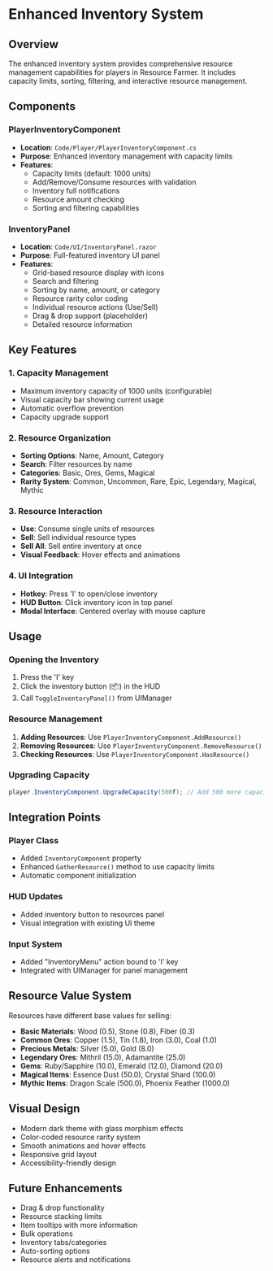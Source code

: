 # Enhanced Inventory System

## Overview

The enhanced inventory system provides comprehensive resource management capabilities for players in Resource Farmer. It includes capacity limits, sorting, filtering, and interactive resource management.

## Components

### PlayerInventoryComponent
- **Location**: `Code/Player/PlayerInventoryComponent.cs`
- **Purpose**: Enhanced inventory management with capacity limits
- **Features**:
  - Capacity limits (default: 1000 units)
  - Add/Remove/Consume resources with validation
  - Inventory full notifications
  - Resource amount checking
  - Sorting and filtering capabilities

### InventoryPanel
- **Location**: `Code/UI/InventoryPanel.razor`
- **Purpose**: Full-featured inventory UI panel
- **Features**:
  - Grid-based resource display with icons
  - Search and filtering
  - Sorting by name, amount, or category
  - Resource rarity color coding
  - Individual resource actions (Use/Sell)
  - Drag & drop support (placeholder)
  - Detailed resource information

## Key Features

### 1. Capacity Management
- Maximum inventory capacity of 1000 units (configurable)
- Visual capacity bar showing current usage
- Automatic overflow prevention
- Capacity upgrade support

### 2. Resource Organization
- **Sorting Options**: Name, Amount, Category
- **Search**: Filter resources by name
- **Categories**: Basic, Ores, Gems, Magical
- **Rarity System**: Common, Uncommon, Rare, Epic, Legendary, Magical, Mythic

### 3. Resource Interaction
- **Use**: Consume single units of resources
- **Sell**: Sell individual resource types
- **Sell All**: Sell entire inventory at once
- **Visual Feedback**: Hover effects and animations

### 4. UI Integration
- **Hotkey**: Press 'I' to open/close inventory
- **HUD Button**: Click inventory icon in top panel
- **Modal Interface**: Centered overlay with mouse capture

## Usage

### Opening the Inventory
1. Press the 'I' key
2. Click the inventory button (📦) in the HUD
3. Call `ToggleInventoryPanel()` from UIManager

### Resource Management
1. **Adding Resources**: Use `PlayerInventoryComponent.AddResource()`
2. **Removing Resources**: Use `PlayerInventoryComponent.RemoveResource()`
3. **Checking Resources**: Use `PlayerInventoryComponent.HasResource()`

### Upgrading Capacity
```csharp
player.InventoryComponent.UpgradeCapacity(500f); // Add 500 more capacity
```

## Integration Points

### Player Class
- Added `InventoryComponent` property
- Enhanced `GatherResource()` method to use capacity limits
- Automatic component initialization

### HUD Updates
- Added inventory button to resources panel
- Visual integration with existing UI theme

### Input System
- Added "InventoryMenu" action bound to 'I' key
- Integrated with UIManager for panel management

## Resource Value System
Resources have different base values for selling:
- **Basic Materials**: Wood (0.5), Stone (0.8), Fiber (0.3)
- **Common Ores**: Copper (1.5), Tin (1.8), Iron (3.0), Coal (1.0)
- **Precious Metals**: Silver (5.0), Gold (8.0)
- **Legendary Ores**: Mithril (15.0), Adamantite (25.0)
- **Gems**: Ruby/Sapphire (10.0), Emerald (12.0), Diamond (20.0)
- **Magical Items**: Essence Dust (50.0), Crystal Shard (100.0)
- **Mythic Items**: Dragon Scale (500.0), Phoenix Feather (1000.0)

## Visual Design
- Modern dark theme with glass morphism effects
- Color-coded resource rarity system
- Smooth animations and hover effects
- Responsive grid layout
- Accessibility-friendly design

## Future Enhancements
- Drag & drop functionality
- Resource stacking limits
- Item tooltips with more information
- Bulk operations
- Inventory tabs/categories
- Auto-sorting options
- Resource alerts and notifications